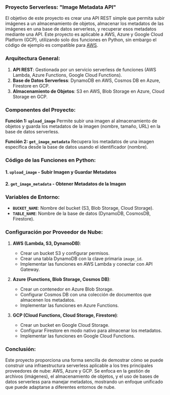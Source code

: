 ### **Proyecto Serverless: "Image Metadata API"**

El objetivo de este proyecto es crear una API REST simple que permita subir imágenes a un almacenamiento de objetos, almacenar los metadatos de las imágenes en una base de datos serverless, y recuperar esos metadatos mediante una API. Este proyecto es aplicable a AWS, Azure y Google Cloud Platform (GCP), utilizando solo dos funciones en Python, sin embargo el código de ejemplo es compatible para [AWS](./image_metadata_api/2_image_metadata_api_aws.md).

### **Arquitectura General:**

1. **API REST**: Gestionada por un servicio serverless de funciones (AWS Lambda, Azure Functions, Google Cloud Functions).
2. **Base de Datos Serverless**: DynamoDB en AWS, Cosmos DB en Azure, Firestore en GCP.
3. **Almacenamiento de Objetos**: S3 en AWS, Blob Storage en Azure, Cloud Storage en GCP.

### **Componentes del Proyecto:**

**Función 1: `upload_image`**
Permite subir una imagen al almacenamiento de objetos y guarda los metadatos de la imagen (nombre, tamaño, URL) en la base de datos serverless.

**Función 2: `get_image_metadata`**
Recupera los metadatos de una imagen específica desde la base de datos usando el identificador (nombre).

### **Código de las Funciones en Python:**

#### **1. `upload_image` - Subir Imagen y Guardar Metadatos**


#### **2. `get_image_metadata` - Obtener Metadatos de la Imagen**

### **Variables de Entorno:**

- **`BUCKET_NAME`**: Nombre del bucket (S3, Blob Storage, Cloud Storage).
- **`TABLE_NAME`**: Nombre de la base de datos (DynamoDB, CosmosDB, Firestore).

### **Configuración por Proveedor de Nube:**

1. **AWS (Lambda, S3, DynamoDB)**:
   - Crear un bucket S3 y configurar permisos.
   - Crear una tabla DynamoDB con la clave primaria `image_id`.
   - Implementar las funciones en AWS Lambda y conectar con API Gateway.

2. **Azure (Functions, Blob Storage, Cosmos DB)**:
   - Crear un contenedor en Azure Blob Storage.
   - Configurar Cosmos DB con una colección de documentos que almacenen los metadatos.
   - Implementar las funciones en Azure Functions.

3. **GCP (Cloud Functions, Cloud Storage, Firestore)**:
   - Crear un bucket en Google Cloud Storage.
   - Configurar Firestore en modo nativo para almacenar los metadatos.
   - Implementar las funciones en Google Cloud Functions.

### **Conclusión:**

Este proyecto proporciona una forma sencilla de demostrar cómo se puede construir una infraestructura serverless aplicable a los tres principales proveedores de nube: AWS, Azure y GCP. Se enfoca en la gestión de archivos (imágenes), el almacenamiento de objetos, y el uso de bases de datos serverless para manejar metadatos, mostrando un enfoque unificado que puede adaptarse a diferentes entornos de nube.